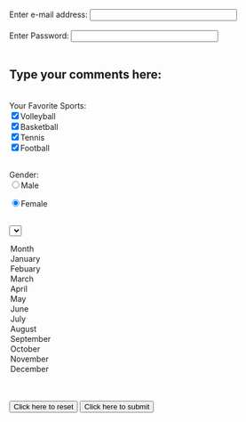 <form>
Enter e-mail address:
<input type="text" name="username": size="30"
maxlength="28" /><br /><br />
<form>
Enter Password:
<input type="text" name="username": size="30"
maxlength="28" /><br /><br />

<h2> Type your comments here:</h2>

<br>Your Favorite Sports:<br />
<input type="checkbox" name="Volleyball" checked="checked" />Volleyball <br />
<input type="checkbox" name="Basketball" checked="checked" />Basketball <br />
<input type="checkbox" name="Tennis" checked="checked" />Tennis <br />
<input type="checkbox" name="Football" checked="checked" />Football <br />

<br>Gender:<br />
<input type="radio" name="gender" value="Male" checked="checked" />Male

<input type="radio" name="gender" value="Female" checked="checked" />Female <br />

<br><select name="Month">
<option>Month</option>
<option>January</option>
<option>Febuary</option>
<option>March</option>
<option>April</option>
<option>May</option>
<option>June</option>
<option>July</option>
<option>August</option>
<option>September</option>
<option>October</option>
<option>November</option>
<option>December</option>
</select> <br />

<br><input type="reset" value="Click here to reset"/>
<input type="submit" value="Click here to submit" />
</form>
